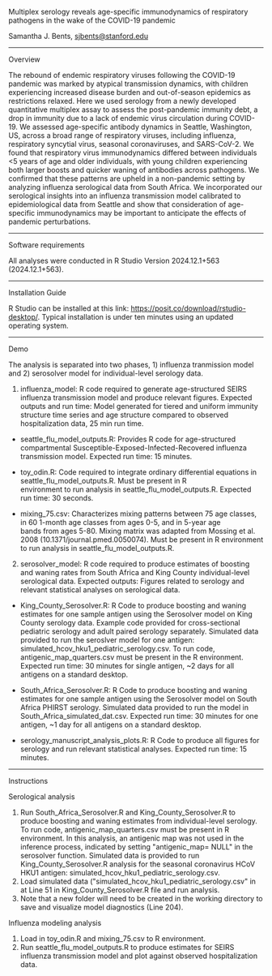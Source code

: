 Multiplex serology reveals age-specific immunodynamics of respiratory pathogens in the wake of the COVID-19 pandemic 

Samantha J. Bents, sjbents@stanford.edu

____________________________________________________________________________________________________________________

Overview 

The rebound of endemic respiratory viruses following the COVID-19 pandemic was marked by atypical transmission dynamics, with children experiencing increased disease burden and out-of-season epidemics as restrictions relaxed. Here we used serology from a newly developed quantitative multiplex assay to assess the post-pandemic immunity debt, a drop in immunity due to a lack of endemic virus circulation during COVID-19. We assessed age-specific antibody dynamics in Seattle, Washington, US, across a broad range of respiratory viruses, including influenza, respiratory syncytial virus, seasonal coronaviruses, and SARS-CoV-2. We found that respiratory virus immunodynamics differed between individuals <5 years of age and older individuals, with young children experiencing both larger boosts and quicker waning of antibodies across pathogens. We confirmed that these patterns are upheld in a non-pandemic setting by analyzing influenza serological data from South Africa. We incorporated our serological insights into an influenza transmission model calibrated to epidemiological data from Seattle and show that consideration of age-specific immunodynamics may be important to anticipate the effects of pandemic perturbations. 

____________________________________________________________________________________________________________________

Software requirements 

All analyses were conducted in R Studio Version 2024.12.1+563 (2024.12.1+563). 

____________________________________________________________________________________________________________________

Installation Guide 

R Studio can be installed at this link: https://posit.co/download/rstudio-desktop/. Typical installation is under ten minutes using an updated operating system.

____________________________________________________________________________________________________________________

Demo 

The analysis is separated into two phases, 1) influenza tranmission model and 2) serosolver model for individual-level serology data.

1) influenza_model: R code required to generate age-structured SEIRS influenza transmission model and produce relevant figures. Expected outputs and run time: Model generated for tiered and uniform immunity structure time series and age structure compared to observed hospitalization data, 25 min run time. 
   
  - seattle_flu_model_outputs.R: Provides R code for age-structured compartmental Susceptible-Exposed-Infected-Recovered influenza       
    transmission model. Expected run time: 15 minutes. 

  - toy_odin.R: Code required to integrate ordinary differential equations in seattle_flu_model_outputs.R. Must be present in R       
    environment to run analysis in seattle_flu_model_outputs.R. Expected run time: 30 seconds. 
  
  - mixing_75.csv: Characterizes mixing patterns between 75 age classes, in 60 1-month age classes from ages 0-5, and in 5-year age   
    bands from ages 5-80. Mixing matrix was adapted from Mossing et al. 2008 (10.1371/journal.pmed.0050074). Must be present in R 
    environment to run analysis in seattle_flu_model_outputs.R.



2) serosolver_model: R code required to produce estimates of boosting and waning rates from South Africa and King County individual-level serological data. Expected outputs: Figures related to serology and relevant statistical analyses on serological data.

  - King_County_Serosolver.R: R Code to produce boosting and waning estimates for one sample antigen using the Serosolver model on King      County serology data. Example code provided for cross-sectional pediatric serology and adult paired serology separately. Simulated       data provided to run the seroslver model for one antigen: simulated_hcov_hku1_pediatric_serology.csv. To run code, antigenic_map_quarters.csv must be present in the R environment. Expected run time: 30 minutes for single antigen, ~2 days for all antigens on a standard desktop.

  - South_Africa_Serosolver.R: R Code to produce boosting and waning estimates for one sample antigen using the Serosolver model on          South Africa PHIRST serology. Simulated data provided to run the model in South_Africa_simulated_dat.csv. Expected run time: 30          minutes for one antigen, ~1 day for all antigens on a standard desktop. 
    
  - serology_manuscript_analysis_plots.R: R Code to produce all figures for serology and run relevant statistical analyses. Expected 
     run time: 15 minutes.

____________________________________________________________________________________________________________________   
     
Instructions 

Serological analysis

1. Run South_Africa_Serosolver.R and King_County_Serosolver.R to produce boosting and waning estimates from individual-level serology. To run code, antigenic_map_quarters.csv must be 
present in R environment. In this analysis, an antigenic map was not used in the inference process, indicated by setting "antigenic_map= NULL" in the serosolver function. Simulated data is provided to run King_County_Serosolver.R analysis for the seasonal coronavirus HCoV HKU1 antigen: simulated_hcov_hku1_pediatric_serology.csv.
2. Load simulated data ("simulated_hcov_hku1_pediatric_serology.csv" in at Line 51 in King_County_Serosolver.R file and run analysis.
3. Note that a new folder will need to be created in the working directory to save and visualize model diagnostics (Line 204). 

Influenza modeling analysis 

1. Load in toy_odin.R and mixing_75.csv to R environment.
2. Run seattle_flu_model_outputs.R to produce estimates for SEIRS influenza transmission model and plot against observed hospitalization 
   data. 


